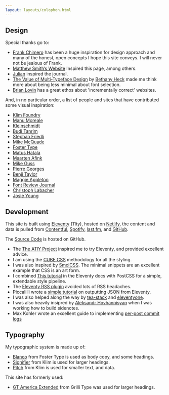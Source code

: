 ```yaml
---
layout: layouts/colophon.html
---
```


## Design

Special thanks go to:

- [Frank Chimero](https://frankchimero.com) has been a huge inspiration for design approach and many of the honest, open concepts I hope this site conveys. I will never not be jealous of Frank.
- [Matthew Smith’s Website](https://matthewsmith.website/) Inspired this page, among others.
- [Julian](https://julian.digital) inspired the journal.
- [The Value of Multi-Typeface Design](https://medium.com/s/about-face/the-value-of-multi-typeface-design-ccd67227b0ee) by [Bethany Heck](https://heckhouse.com) made me think more about being less minimal about font selection.
- [Brian Lovin](https://brianlovin.com) has a great ethos about 'incrementally correct' websites.

And, in no particular order, a list of people and sites that have contributed some visual inspiration:

- [Klim Foundry](https://klim.co.nz)
- [Manu Moreale](https://manuelmoreale.com/)
- [Kleinschmidt](https://www.kleinschmidt.com)
- [Budi Tanrim](https://buditanrim.co)
- [Stephan Friedli](https://stephanfriedli.com)
- [Mike McQuade](https://mikemcquade.com)
- [Foster Type](https://www.fostertype.com/retail-type/blanco)
- [Matus Hatala](https://matushatala.com)
- [Maarten Afink](https://www.maarten.im)
- [Mike Guss](https://mike-guss.com)
- [Pierre Georges](http://www.pierregeorges.ch)
- [Benji Taylor](https://benjitaylor.info/benji-taylor)
- [Maggie Appleton](https://maggieappleton.com)
- [Font Review Journal](https://fontreviewjournal.com)
- [Christoph Labacher](https://christophlabacher.com)
- [Josie Young](https://www.josieyoung.co)

## Development

This site is built using [Eleventy](https://www.11ty.dev) (11ty), hosted on [Netlify](https://www.netlify.com), the content and data is pulled from [Contentful](https://www.contentful.com), [Spotify](https://open.spotify.com/user/lkemitchll?si=dPG3-TtUSdSL5lLczPEg_A), [last.fm](https://www.last.fm/user/Luke--Mitchell), and [GitHub](https://github.com/LkeMitchll). 

The [Source Code](https://github.com/LkeMitchll/interroban.gg) is hosted on GitHub. 

- The [The A11Y Project](https://www.a11yproject.com) inspired me to try Eleventy, and provided excellent advice.
- I am using the [CUBE CSS](http://cube.fyi) methodology for all the styling.
- I was also inspired by [SmolCSS](https://smolcss.dev). The minimal snippets are an excellent example that CSS is an art form.
- I combined [This tutorial](https://www.11ty.dev/docs/quicktips/inline-css/) in the Eleventy docs with PostCSS for a simple, extendable style pipeline.
- The [Eleventy RSS plugin](https://www.11ty.dev/docs/plugins/rss/) avoided lots of RSS headaches.
- Piccalilli wrote a [simple tutorial](https://piccalil.li/quick-tip/create-json-feed-eleventy) on outputting JSON from Eleventy.
- I was also helped along the way by [tea-stack](https://github.com/mattwaler/tea-stack) and [eleventyone](https://github.com/philhawksworth/eleventyone).
- I was also heavily insipred by [Aleksandr Hovhannisyan](https://www.aleksandrhovhannisyan.com/blog/custom-markdown-components-in-11ty/) when I was working how to build sidenotes.
- Max Kohler wrote an excellent guide to implementing [per-post commit logs](https://www.maxkohler.com/posts/per-file-commit-history-with-eleventy/)

## Typography

My typographic system is made up of:

- [Blanco](https://www.fostertype.com/retail-type/blanco) from Foster Type is used as body copy, and some headings.
- [Signifier](https://klim.co.nz/retail-fonts/signifier/) from Klim is used for larger headings. 
- [Pitch](https://klim.co.nz/retail-fonts/pitch/) from Klim is used for smaller text, and data. 

This site has formerly used:

- [GT America Extended](http://gt-america.com) from Grilli Type was used for larger headings. 

